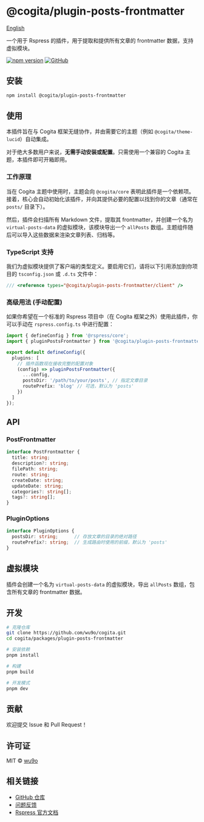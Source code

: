 # @cogita/plugin-posts-frontmatter

[English](./README.md)

一个用于 Rspress 的插件，用于提取和提供所有文章的 frontmatter 数据，支持虚拟模块。

[![npm version](https://badge.fury.io/js/@cogita%2Fplugin-posts-frontmatter.svg)](https://badge.fury.io/js/@cogita%2Fplugin-posts-frontmatter)
[![GitHub](https://img.shields.io/github/license/wu9o/cogita)](https://github.com/wu9o/cogita/blob/main/LICENSE)

## 安装

```bash
npm install @cogita/plugin-posts-frontmatter
```

## 使用

本插件旨在与 Cogita 框架无缝协作，并由需要它的主题（例如 `@cogita/theme-lucid`）自动集成。

对于绝大多数用户来说，**无需手动安装或配置**。只需使用一个兼容的 Cogita 主题，本插件即可开箱即用。

### 工作原理

当在 Cogita 主题中使用时，主题会向 `@cogita/core` 表明此插件是一个依赖项。接着，核心会自动初始化该插件，并向其提供必要的配置以找到你的文章（通常在 `posts/` 目录下）。

然后，插件会扫描所有 Markdown 文件，提取其 frontmatter，并创建一个名为 `virtual-posts-data` 的虚拟模块，该模块导出一个 `allPosts` 数组。主题组件随后可以导入这些数据来渲染文章列表、归档等。

### TypeScript 支持

我们为虚拟模块提供了客户端的类型定义。要启用它们，请将以下引用添加到你项目的 `tsconfig.json` 或 `.d.ts` 文件中：

```typescript
/// <reference types="@cogita/plugin-posts-frontmatter/client" />
```

### 高级用法 (手动配置)

如果你希望在一个标准的 Rspress 项目中（在 Cogita 框架之外）使用此插件，你可以手动在 `rspress.config.ts` 中进行配置：

```typescript
import { defineConfig } from '@rspress/core';
import { pluginPostsFrontmatter } from '@cogita/plugin-posts-frontmatter';

export default defineConfig({
  plugins: [
    // 插件函数现在接收完整的配置对象
    (config) => pluginPostsFrontmatter({
      ...config,
      postsDir: '/path/to/your/posts', // 指定文章目录
      routePrefix: 'blog' // 可选，默认为 'posts'
    })
  ]
});
```

## API

### PostFrontmatter

```typescript
interface PostFrontmatter {
  title: string;
  description?: string;
  filePath: string;
  route: string;
  createDate: string;
  updateDate: string;
  categories?: string[];
  tags?: string[];
}
```

### PluginOptions

```typescript
interface PluginOptions {
  postsDir: string;      // 存放文章的目录的绝对路径
  routePrefix?: string;  // 生成路由时使用的前缀，默认为 'posts'
}
```

## 虚拟模块

插件会创建一个名为 `virtual-posts-data` 的虚拟模块，导出 `allPosts` 数组，包含所有文章的 frontmatter 数据。

## 开发

```bash
# 克隆仓库
git clone https://github.com/wu9o/cogita.git
cd cogita/packages/plugin-posts-frontmatter

# 安装依赖
pnpm install

# 构建
pnpm build

# 开发模式
pnpm dev
```

## 贡献

欢迎提交 Issue 和 Pull Request！

## 许可证

MIT © [wu9o](https://github.com/wu9o)

## 相关链接

- [GitHub 仓库](https://github.com/wu9o/cogita)
- [问题反馈](https://github.com/wu9o/cogita/issues)
- [Rspress 官方文档](https://rspress.dev/)
